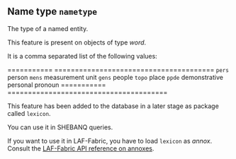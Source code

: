 Name type `nametype`
----------------------------------------------------------------

The type of a named entity.

This feature is present on objects of type *word*.

It is a comma separated list of the following values:

=========== =======================================
`pers`    person
`mens`    measurement unit
`gens`    people
`topo`    place
`ppde`    demonstrative personal pronoun
=========== =======================================

This feature has been added to the database in a later stage as package called `lexicon`.

You can use it in SHEBANQ queries.

If you want to use it in LAF-Fabric, you have to load `lexicon` as *annox*.
Consult the [LAF-Fabric API reference on annoxes](http://laf-fabric.readthedocs.io/en/latest/texts/API-reference.html#extra-annotation-packages).


